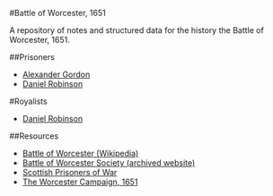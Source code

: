 #Battle of Worcester, 1651

A repository of notes and structured data for the history the Battle of Worcester, 1651.

##Prisoners

* [Alexander Gordon](people/alexander-gordon.md)
* [Daniel Robinson](people/daniel-robinson.md)

#Royalists

* [Daniel Robinson](people/daniel-robinson.md)

##Resources

* [Battle of Worcester (Wikipedia)](http://en.wikipedia.org/wiki/Battle_of_Worcester)
* [Battle of Worcester Society (archived website)](http://web.archive.org/web/20111029191845/http://www.battleofworcestersociety.org.uk/)
* [Scottish Prisoners of War](http://scottishprisonersofwar.com/)
* [The Worcester Campaign, 1651](http://bcw-project.org/military/third-civil-war/worcester)